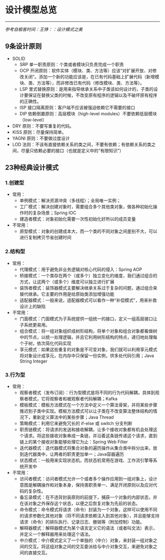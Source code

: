 # 设计模型总览
***
*参考自极客时间：王铮：：设计模式之美*

## 9条设计原则
- SOLID
  - SRP 单一职责原则：个类或者模块只负责完成一个职责
  - OCP 开闭原则：软件实体（模块、类、方法等）应该“对扩展开放、对修改关闭”。添加一个新的功能应该是，在已有代码基础上扩展代码（新增模块、类、方法等），而非修改已有代码（修改模块、类、方法等）。
  - LSP 里式替换原则：是用来指导继承关系中子类该如何设计的，子类的设计要保证在替换父类的时候，不改变原有程序的逻辑以及不破坏原有程序的正确性。
  - ISP 接口隔离原则：客户端不应该被强迫依赖它不需要的接口
  - DIP 依赖倒置原则：高层模块（high-level modules）不要依赖低层模块（low-level）
- DRY 原则：不要写重复的代码。
- KISS 原则：尽量保持简单。
- YAGNI 原则：不要做过度设计
- LOD 法则：不该有直接依赖关系的类之间，不要有依赖；有依赖关系的类之间，尽量只依赖必要的接口（也就是定义中的“有限知识”）

## 23种经典设计模式
### 1.创建型
- 常用：
  - 单例模式：解决资源冲突（多线程）；全局唯一实例；
  - 工厂模式：解决创建对象时，需要组合多个其他类对象，做各种初始化操作时的复杂场景；Spring IOC
  - 建造者模式：对象初始化需要一次性初始化好所以的成员变量
- 不常用：
  - 原型模式：对象的创建成本大，而一个类的不同对象之间差别不大，可以进行复制拷贝节省创建时间

### 2.结构型
- 常用：
  - 代理模式：用于避免非业务逻辑对核心代码的侵入：Spring AOP
  - 桥接模式：一个类存在两个（或多个）独立变化的维度，我们通过组合的方式，让这两个（或多个）维度可以独立进行扩展
  - 装饰者模式：装饰器模式主要解决继承关系过于复杂的问题，通过组合来替代继承。它主要的作用是给原始类添加增强功能
  - 适配器模式：一般来说，适配器模式可以看作一种“补偿模式”，用来补救设计上的缺陷
- 不常用：
  - 门面模式：门面模式为子系统提供一组统一的接口，定义一组高层接口让子系统更易用。
  - 组合模式：将一组对象组织成树形结构，将单个对象和组合对象都看做树中的节点，以统一处理逻辑，并且它利用树形结构的特点，递归地处理每个子树，依次简化代码实现
  - 享元模式：如果这些重复的对象是不可变对象，我们就可以利用享元模式将对象设计成享元，在内存中只保留一份实例，供多处代码引用；Java String Integer

### 3.行为型
- 常用：
  - 观察者模式（发布订阅）：行为型模式是将不同的行为代码解耦，具体到观察者模式，它将观察者和被观察者代码解耦；Kafka
  - 模板模式：模板方法模式在一个方法中定义一个算法骨架，并将某些步骤推迟到子类中实现。模板方法模式可以让子类在不改变算法整体结构的情况下，重新定义算法中的某些步骤；Java Thread
  - 策略模式：利用它来避免冗长的 if-else 或 switch 分支判断
  - 职责链模式：将请求的发送和接收解耦，让多个接收对象都有机会处理这个请求。将这些接收对象串成一条链，并沿着这条链传递这个请求，直到链上的某个接收对象能够处理它为止：Spring Web Filter
  - 迭代器模式：迭代器模式将集合对象的遍历操作从集合类中拆分出来，放到迭代器类中，让两者的职责更加单一；Java容器遍历
  - 状态模式：一般用来实现状态机，而状态机常用在游戏、工作流引擎等系统开发中
- 不常用：
  - 访问者模式：访问者模式允许一个或者多个操作应用到一组对象上，设计意图是解耦操作和对象本身，保持类职责单一、满足开闭原则以及应对代码的复杂性。
  - 备忘录模式：在不违背封装原则的前提下，捕获一个对象的内部状态，并在该对象之外保存这个状态，以便之后恢复对象为先前的状态。
  - 命令模式：命令模式将请求（命令）封装为一个对象，这样可以使用不同的请求参数化其他对象（将不同请求依赖注入到其他对象），并且能够支持请求（命令）的排队执行、记录日志、撤销等（附加控制）功能。
  - 解释器模式：解释器模式为某个语言定义它的语法（或者叫文法）表示，并定义一个解释器用来处理这个语法。
  - 中介模式：中介模式定义了一个单独的（中介）对象，来封装一组对象之间的交互。将这组对象之间的交互委派给与中介对象交互，来避免对象之间的直接交互。
